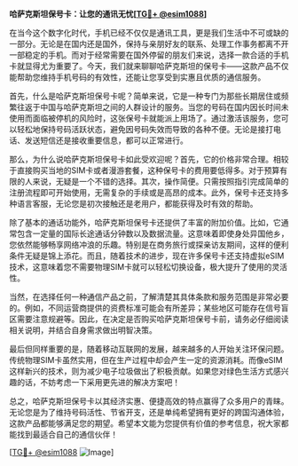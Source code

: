 **哈萨克斯坦保号卡：让您的通讯无忧[[TG💪+ @esim1088](https://t.me/s/esim1088)]**

在当今这个数字化时代，手机已经不仅仅是通讯工具，更是我们生活中不可或缺的一部分。无论是在国内还是国外，保持与亲朋好友的联系、处理工作事务都离不开一部稳定的手机。而对于经常需要在国外停留的朋友们来说，选择一款合适的手机卡就显得尤为重要了。今天，我们就来聊聊哈萨克斯坦的保号卡——这款产品不仅能帮助您维持手机号码的有效性，还能让您享受到实惠且优质的通信服务。

首先，什么是哈萨克斯坦保号卡呢？简单来说，它是一种专门为那些长期居住或频繁往返于中国与哈萨克斯坦之间的人群设计的服务。当您的号码在国内因长时间未使用而面临被停机的风险时，这张保号卡就能派上用场了。通过激活该服务，您可以轻松地保持号码活跃状态，避免因号码失效而导致的各种不便。无论是接打电话、发送短信还是接收重要信息，都可以正常进行。

那么，为什么说哈萨克斯坦保号卡如此受欢迎呢？首先，它的价格非常合理。相较于直接购买当地的SIM卡或者漫游套餐，这种保号卡的费用要低得多。对于预算有限的人来说，无疑是一个不错的选择。其次，操作简便。只需按照指引完成简单的注册流程即可开始使用，无需复杂的手续或是高昂的成本。此外，保号卡还支持多种语言客服，无论您是初次接触还是老用户，都能获得及时有效的帮助。

除了基本的通话功能外，哈萨克斯坦保号卡还提供了丰富的附加价值。比如，它通常包含一定量的国际长途通话分钟数以及数据流量。这意味着即使身处异国他乡，您依然能够畅享网络冲浪的乐趣。特别是在商务旅行或探亲访友期间，这样的便利条件无疑是锦上添花。而且，随着技术的进步，现在许多保号卡还支持虚拟eSIM技术，这意味着您不需要物理SIM卡就可以轻松切换设备，极大提升了使用的灵活性。

当然，在选择任何一种通信产品之前，了解清楚其具体条款和服务范围是非常必要的。例如，不同运营商提供的资费标准可能会有所差异；某些地区可能存在信号盲区需要注意规避等。因此，在决定是否购买哈萨克斯坦保号卡前，请务必仔细阅读相关说明，并结合自身需求做出明智决策。

最后但同样重要的是，随着移动互联网的发展，越来越多的人开始关注环保问题。传统物理SIM卡虽然实用，但在生产过程中却会产生一定的资源消耗。而像eSIM这样新兴的技术，则为减少电子垃圾做出了积极贡献。如果您对绿色生活方式感兴趣的话，不妨考虑一下采用更先进的解决方案吧！

总之，哈萨克斯坦保号卡以其经济实惠、便捷高效的特点赢得了众多用户的青睐。无论您是为了维持号码活性、节省开支，还是单纯希望拥有更好的跨国沟通体验，这款产品都能够满足您的期望。希望本文能为您提供有价值的参考信息，祝大家都能找到最适合自己的通信伙伴！ 

[[TG💪+ @esim1088](https://t.me/s/esim1088) ![Image](https://i.postimg.cc/4NQfJmqS/Snipaste-2025-05-13-00-14-12.png)]